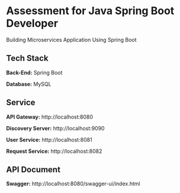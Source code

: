 # Assessment for Java Spring Boot Developer

Building Microservices Application Using Spring Boot

## Tech Stack

**Back-End:** Spring Boot

**Database:** MySQL

## Service

**API Gateway:** http://localhost:8080

**Discovery Server:** http://localhost:9090

**User Service:** http://localhost:8081

**Request Service:** http://localhost:8082

## API Document

**Swagger:** http://localhost:8080/swagger-ui/index.html
